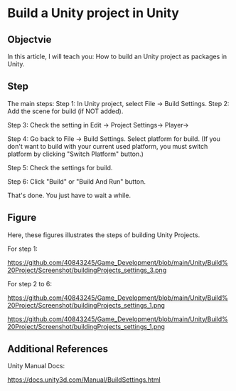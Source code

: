 # Build a Unity project in Unity
## Objectvie

In this article, I will teach you:
How to build an Unity project as packages in Unity.

## Step
The main steps:
Step 1:
In Unity project, select File -> Build Settings.
Step 2:
Add the scene for build (if NOT added).

Step 3:
Check the setting in Edit -> Project Settings-> Player-> <Platform>

Step 4:
Go back to File -> Build Settings.
Select platform for build. 
(If you don't want to build with your current used platform, you must switch platform by clicking "Switch Platform" button.)

Step 5:
Check the settings for build.

Step 6:
Click "Build" or "Build And Run" button.

That's done. You just have to wait a while.

## Figure
Here, these figures illustrates the steps of building Unity Projects.

For step 1:
  
https://github.com/40843245/Game_Development/blob/main/Unity/Build%20Project/Screenshot/buildingProjects_settings_3.png
  
 For step 2 to 6:
  
 https://github.com/40843245/Game_Development/blob/main/Unity/Build%20Project/Screenshot/buildingProjects_settings_1.png
  
 https://github.com/40843245/Game_Development/blob/main/Unity/Build%20Project/Screenshot/buildingProjects_settings_1.png

## Additional References
Unity Manual Docs:
  
https://docs.unity3d.com/Manual/BuildSettings.html
  
